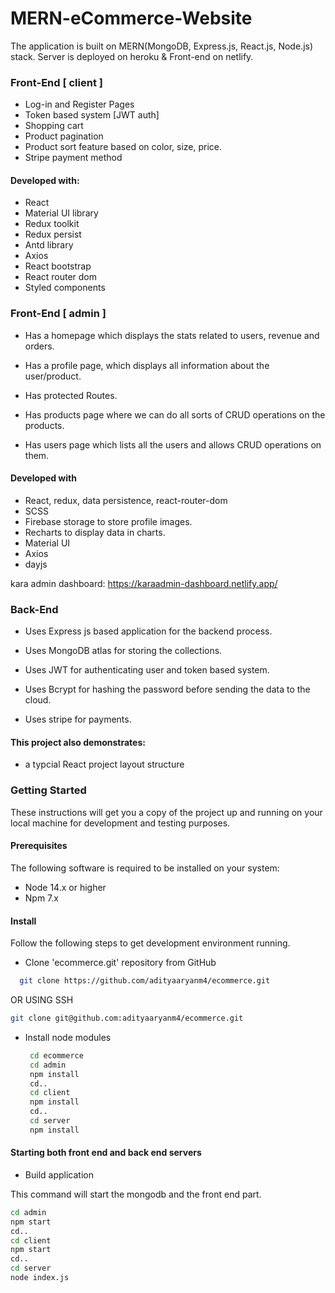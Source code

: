 # MERN-eCommerce-Website
The application is built on MERN(MongoDB, Express.js, React.js, Node.js) stack.
Server is deployed on heroku & Front-end on netlify.

### Front-End [ client ]
* Log-in and Register Pages
* Token based system [JWT auth]
* Shopping cart
* Product pagination
* Product sort feature based on color, size, price.
* Stripe payment method
 
#### Developed with:
* React
* Material UI library
* Redux toolkit
* Redux persist
* Antd library
* Axios
* React bootstrap
* React router dom
* Styled components

### Front-End [ admin ]
* Has a homepage which displays the stats related to users, revenue and orders.

* Has a profile page, which displays all information about the user/product.

* Has protected Routes.

* Has products page where we can do all sorts of CRUD operations on the products.

* Has users page which lists all the users and allows CRUD operations on them. 


#### Developed with
* React, redux, data persistence, react-router-dom
* SCSS
* Firebase storage to store profile images.
* Recharts to display data in charts. 
* Material UI
* Axios
* dayjs

kara admin dashboard: https://karaadmin-dashboard.netlify.app/

### Back-End
* Uses Express js based application for the backend process.

* Uses MongoDB atlas for storing the collections.

* Uses JWT for authenticating user and token based system.

* Uses Bcrypt for hashing the password before sending the data to the cloud.

* Uses stripe for payments. 

#### This project also demonstrates:
* a typcial React project layout structure


### Getting Started
These instructions will get you a copy of the project up and running on your local machine for development and testing purposes.

#### Prerequisites
The following software is required to be installed on your system:

* Node 14.x or higher
* Npm 7.x

#### Install
Follow the following steps to get development environment running.
* Clone 'ecommerce.git' repository from GitHub

```bash
  git clone https://github.com/adityaaryanm4/ecommerce.git
  ```
  OR USING SSH
  
  ```bash
  git clone git@github.com:adityaaryanm4/ecommerce.git
  ```
* Install node modules

  ```bash
   cd ecommerce
   cd admin
   npm install
   cd..
   cd client
   npm install
   cd..
   cd server
   npm install
    ```
#### Starting both front end and back end servers
* Build application

This command will start the mongodb and the front end part.

```bash
cd admin
npm start
cd..
cd client
npm start
cd..
cd server
node index.js
```

